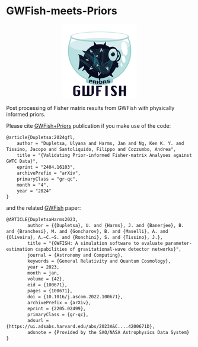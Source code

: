 # GWFish-meets-Priors
<p align="center">
  <img src="gwfish_priors_white.png" width="200" title="Logo">
</p>

Post processing of Fisher matrix results from GWFish with physically informed priors.

Please cite [GWFish+Priors](https://arxiv.org/abs/2404.16103) publication if you make use of the code:
```
@article{Dupletsa:2024gfl,
    author = "Dupletsa, Ulyana and Harms, Jan and Ng, Ken K. Y. and Tissino, Jacopo and Santoliquido, Filippo and Cozzumbo, Andrea",
    title = "{Validating Prior-informed Fisher-matrix Analyses against GWTC Data}",
    eprint = "2404.16103",
    archivePrefix = "arXiv",
    primaryClass = "gr-qc",
    month = "4",
    year = "2024"
}
```
and the related [GWFish](https://doi.org/10.1016/j.ascom.2022.100671) paper:
```
@ARTICLE{DupletsaHarms2023,
        author = {{Dupletsa}, U. and {Harms}, J. and {Banerjee}, B. and {Branchesi}, M. and {Goncharov}, B. and {Maselli}, A. and {Oliveira}, A.~C.~S. and {Ronchini}, S. and {Tissino}, J.},
        title = "{GWFISH: A simulation software to evaluate parameter-estimation capabilities of gravitational-wave detector networks}",
        journal = {Astronomy and Computing},
        keywords = {General Relativity and Quantum Cosmology},
        year = 2023,
        month = jan,
        volume = {42},
        eid = {100671},
        pages = {100671},
        doi = {10.1016/j.ascom.2022.100671},
        archivePrefix = {arXiv},
        eprint = {2205.02499},
        primaryClass = {gr-qc},
        adsurl = {https://ui.adsabs.harvard.edu/abs/2023A&C....4200671D},
        adsnote = {Provided by the SAO/NASA Astrophysics Data System}
}
```
